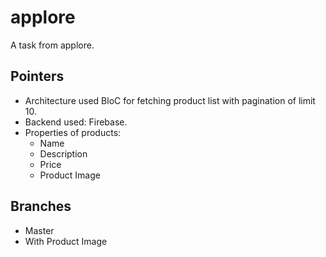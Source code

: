 # applore

A task from applore.

## Pointers

- Architecture used BloC for fetching product list with pagination of limit 10.
- Backend used: Firebase.
- Properties of products: 
  - Name
  - Description
  - Price
  - Product Image

 ## Branches
 - Master
 - With Product Image
